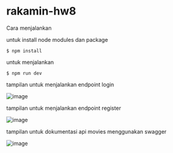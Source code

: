 # rakamin-hw8

Cara menjalankan

untuk install node modules dan package
```
$ npm install
```
untuk menjalankan
```
$ npm run dev
```

tampilan untuk menjalankan endpoint login

![image](https://github.com/yudistirarivaldi/rakamin-hw8/assets/79072313/ecd34ac7-116d-4ede-890e-e979b050add0)

tampilan untuk menjalankan endpoint register

![image](https://github.com/yudistirarivaldi/rakamin-hw8/assets/79072313/b8afd97a-64ca-455f-96bb-9fa30c62e8db)

tampilan untuk dokumentasi api movies menggunakan swagger

![image](https://github.com/yudistirarivaldi/rakamin-hw8/assets/79072313/42a082ef-44b0-495f-ad7d-262f6e8eefbb)


